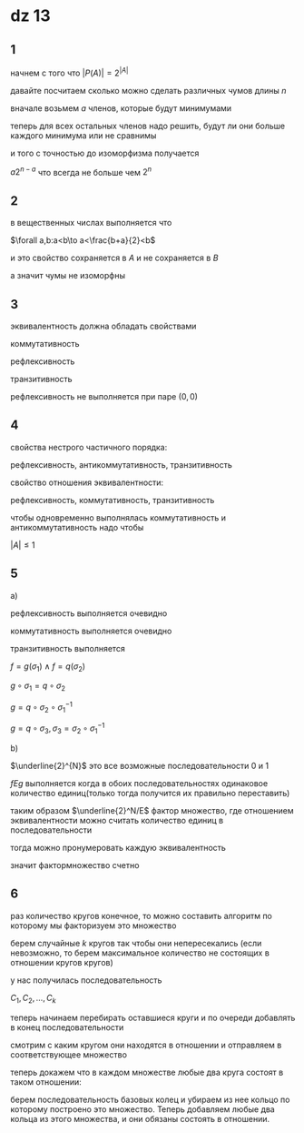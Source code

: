 <script type="text/javascript"
  src="https://cdnjs.cloudflare.com/ajax/libs/mathjax/2.7.0/MathJax.js?config=TeX-AMS_CHTML">
</script>
<script type="text/x-mathjax-config">
  MathJax.Hub.Config({
    tex2jax: {
      inlineMath: [['$','$'], ['\\(','\\)']],
      processEscapes: true},
      jax: ["input/TeX","input/MathML","input/AsciiMath","output/CommonHTML"],
      extensions: ["tex2jax.js","mml2jax.js","asciimath2jax.js","MathMenu.js","MathZoom.js","AssistiveMML.js", "[Contrib]/a11y/accessibility-menu.js"],
      TeX: {
      extensions: ["AMSmath.js","AMSsymbols.js","noErrors.js","noUndefined.js"],
      equationNumbers: {
      autoNumber: "AMS"
      }
    }
  });
</script>


# dz 13

## 1

начнем с того что $|P(A)|=2^{|A|}$

давайте посчитаем сколько можно сделать различных чумов длины $n$

вначале возьмем $a$ членов, которые будут минимумами

теперь для всех остальных членов надо решить, будут ли они больше каждого минимума или не сравнимы

и того с точностью до изоморфизма получается

$a2^{n-a}$ что всегда не больше чем $2^n$

## 2

в вещественных числах выполняется что

$\forall a,b:a<b\to a<\frac{b+a}{2}<b$

и это свойство сохраняется в $A$ и не сохраняется в $B$

а значит чумы не изоморфны

## 3

эквивалентность должна обладать свойствами

коммутативность

рефлексивность

транзитивность

рефлексивность не выполняется при паре $(0,0)$

## 4

свойства нестрого частичного порядка:

рефлексивность, антикоммутативность, транзитивность

свойство отношения эквивалентности:

рефлексивность, коммутативность, транзитивность

чтобы одновременно выполнялась коммутативность и антикоммутативность надо чтобы

$|A|\leq 1$

## 5

a)

рефлексивность выполняется очевидно

коммутативность выполняется очевидно

транзитивность выполняется

$f=g(\sigma_1)\land f=q(\sigma_2)$

$g \circ \sigma_1=q\circ \sigma_2$

$g=q\circ \sigma_2\circ\sigma_1^{-1}$

$g=q\circ \sigma_3,\sigma_3=\sigma_2\circ\sigma_1^{-1}$

b)

$\underline{2}^{N}$ это все возможные последовательности 0 и 1

$fEg$ выполняется когда в обоих последовательностях одинаковое количество единиц(только тогда получится их правильно переставить)

таким образом $\underline{2}^N/E$ фактор множество, где отношением эквивалентности можно считать количество единиц в последовательности

тогда можно пронумеровать каждую эквивалентность

значит фактормножество счетно
## 6

раз количество кругов конечное, то можно составить алгоритм по которому мы факторизуем это множество

берем случайные $k$ кругов так чтобы они непересекались (если невозможно, то берем максимальное количество не состоящих в отношении кругов кругов)

у нас получилась последовательность

$C_1,C_2,\dots,C_k$

теперь начинаем перебирать оставшиеся круги и по очереди добавлять в конец последовательности

смотрим с каким кругом они находятся в отношении и отправляем в соответствующее множество

теперь докажем что в каждом множестве любые два круга состоят в таком отношении:

берем последовательность базовых колец и убираем из нее кольцо по которому построено это множество. Теперь добавляем любые два кольца из этого множества, и они обязаны состоять в отношении.

